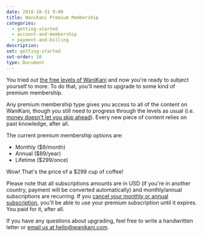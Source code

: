 ```yaml
---
date: 2018-10-31 9:00
title: WaniKani Premium Membership
categories:
  - getting-started
  - account-and-membership
  - payment-and-billing
description:
set: getting-started
set-order: 10
type: Document
---
```


You tried out [the free levels of WaniKani](#) and now you're ready to subject yourself to more. To do that, you'll need to upgrade to some kind of premium membership.

Any premium membership type gives you access to all of the content on WaniKani, though you still need to progress through the levels as usual (i.e. [money doesn't let you skip ahead](#)). Every new piece of content relies on past knowledge, after all.

The current premium membership options are:

* Monthly ($9/month)
* Annual ($89/year)
* Lifetime ($299/once)

Wow! That's the price of a $299 cup of coffee!

Please note that all subscriptions amounts are in USD (if you're in another country, payment will be converted automatically) and monthly/annual subscriptions are recurring. If you [cancel your monthly or annual subscription](#), you'll be able to use your premium subscription until it expires. You paid for it, after all.

If you have any questions about upgrading, feel free to write a handwritten letter or [email us at hello@wanikani.com](mailto:hello@wanikani.com).
